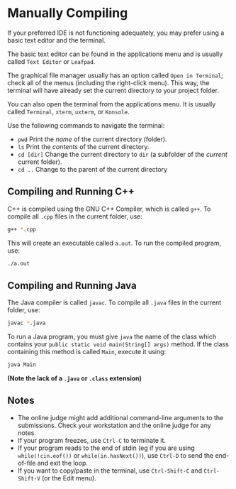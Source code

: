 # Manually Compiling

If your preferred IDE is not functioning adequately, you may prefer using a basic text editor and the terminal.

The basic text editor can be found in the applications menu and is usually called `Text Editor` or `Leafpad`.

The graphical file manager usually has an option called `Open in Terminal`; check all of the menus
(including the right-click menu).
This way, the terminal will have already set the current directory to your project folder.

You can also open the terminal from the applications menu.
It is usually called `Terminal`, `xterm`, `uxterm`, or `Konsole`.

Use the following commands to navigate the terminal:

- `pwd` Print the *name* of the current directory (folder).
- `ls` Print the *contents* of the current directory.
- `cd [dir]` Change the current directory to `dir` (a subfolder of the *current* current folder).
- `cd ..` Change to the parent of the current directory

## Compiling and Running C++

C++ is compiled using the GNU C++ Compiler, which is called `g++`.
To compile all `.cpp` files in the current folder, use:

```sh
g++ *.cpp
```

This will create an executable called `a.out`.
To run the compiled program, use:

```sh
./a.out
```


## Compiling and Running Java

The Java compiler is called `javac`.
To compile all `.java` files in the current folder, use:

```sh
javac *.java
```

To run a Java program, you must give `java` the name of the class which contains
your `public static void main(String[] args)` method.
If the class containing this method is called `Main`, execute it using:

```sh
java Main
```

**(Note the lack of a `.java` or `.class` extension)**

## Notes

- The online judge might add additional command-line arguments to the submissions. Check your workstation and the online judge for any notes.
- If your program freezes, use `Ctrl-C` to terminate it.
- If your program reads to the end of stdin (eg if you are using `while(!cin.eof())` or `while(in.hasNext())`), use `Ctrl-D` to send the end-of-file and exit the loop.
- If you want to copy/paste in the terminal, use `Ctrl-Shift-C` and `Ctrl-Shift-V` (or the Edit menu).
